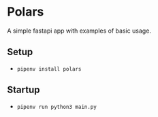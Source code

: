 # Polars

A simple fastapi app with examples of basic usage.

## Setup

- `pipenv install polars`

## Startup

- `pipenv run python3 main.py`
